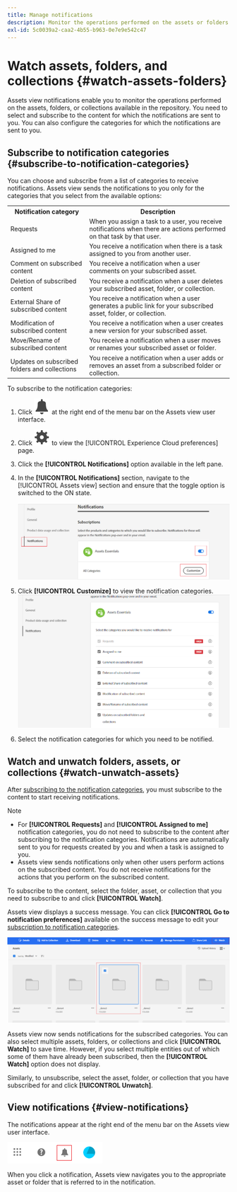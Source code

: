 ```yaml
---
title: Manage notifications
description: Monitor the operations performed on the assets or folders available in the repository using the Assets view notifications.
exl-id: 5c0039a2-caa2-4b55-b963-0e7e9e542c47
---
```

# Watch assets, folders, and collections {#watch-assets-folders}

Assets view notifications enable you to monitor the operations performed on the assets, folders, or collections available in the repository. You need to select and subscribe to the content for which the notifications are sent to you. You can also configure the categories for which the notifications are sent to you.

## Subscribe to notification categories {#subscribe-to-notification-categories}

You can choose and subscribe from a list of categories to receive notifications. Assets view sends the notifications to you only for the categories that you select from the available options:

<table>
    <tbody>
     <tr>
      <th><strong>Notification category</strong></th>
      <th><strong>Description</strong></th>
     </tr>
     <tr>
      <td>Requests</td>
      <td>When you assign a task to a user, you receive notifications when there are actions performed on that task by that user.</td>
     </tr>
     <tr>
      <td>Assigned to me</td>
      <td>You receive a notification when there is a task assigned to you from another user.</td>
     </tr>
     <tr>
      <td>Comment on subscribed content</td>
      <td>You receive a notification when a user comments on your subscribed asset.</td>
     </tr>
     <tr>
      <td>Deletion of subscribed content</td>
      <td>You receive a notification when a user deletes your subscribed asset, folder, or collection.</td>
     </tr>
     <tr>
      <td>External Share of subscribed content</td>
      <td>You receive a notification when a user generates a public link for your subscribed asset, folder, or collection.</td>
     </tr>
     <tr>
      <td>Modification of subscribed content</td>
      <td>You receive a notification when a user creates a new version for your subscribed asset.</td>
     </tr>
     <tr>
      <td>Move/Rename of subscribed content</td>
      <td>You receive a notification when a user moves or renames your subscribed asset or folder.</td>
     </tr>
     <tr>
      <td>Updates on subscribed folders and collections</td>
      <td>You receive a notification when a user adds or removes an asset from a subscribed folder or collection.</td>
     </tr>    
    </tbody>
   </table>

To subscribe to the notification categories:

1. Click ![bell icon](assets/bell-icon.svg) at the right end of the menu bar on the Assets view user interface.

1. Click ![settings icon](assets/settings-icon.svg) to view the [!UICONTROL Experience Cloud preferences] page.

1. Click the **[!UICONTROL Notifications]** option available in the left pane.

1. In the **[!UICONTROL Notifications]** section, navigate to the [!UICONTROL Assets view] section and ensure that the toggle option is switched to the ON state.

   ![Notifications in Assets view](assets/enable-notifications.png)

1. Click **[!UICONTROL Customize]** to view the notification categories.
   ![Notifications in Assets view](assets/enable-notification-categories.png)

1. Select the notification categories for which you need to be notified.

## Watch and unwatch folders, assets, or collections {#watch-unwatch-assets}

After [subscribing to the notification categories](#subscribe-to-notification-categories), you must subscribe to the content to start receiving notifications.

>[!NOTE]
>
>* For **[!UICONTROL Requests]** and **[!UICONTROL Assigned to me]** notification categories, you do not need to subscribe to the content after subscribing to the notification categories. Notifications are automatically sent to you for requests created by you and when a task is assigned to you.
>* Assets view sends notifications only when other users perform actions on the subscribed content. You do not receive notifications for the actions that you perform on the subscribed content.

To subscribe to the content, select the folder, asset, or collection that you need to subscribe to and click **[!UICONTROL Watch]**.

Assets view displays a success message. You can click **[!UICONTROL Go to notification preferences]** available on the success message to edit your [subscription to notification categories](#subscribe-to-notification-categories).

![Notifications in Assets view](assets/watch-assets.png)

Assets view now sends notifications for the subscribed categories. You can also select multiple assets, folders, or collections and click **[!UICONTROL Watch]** to save time. However, if you select multiple entities out of which some of them have already been subscribed, then the **[!UICONTROL Watch]** option does not display.

Similarly, to unsubscribe, select the asset, folder, or collection that you have subscribed for and click **[!UICONTROL Unwatch]**.

## View notifications {#view-notifications}

The notifications appear at the right end of the menu bar on the Assets view user interface.

![Notifications in Assets view](assets/notifications-assets-essentials.png)

When you click a notification, Assets view navigates you to the appropriate asset or folder that is referred to in the notification.
